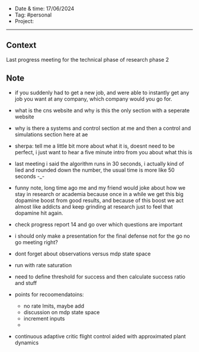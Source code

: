 
- Date & time:  17/06/2024
- Tag: #personal
- Project:

---

## Context

Last progress meeting for the technical phase of research phase 2

## Note

- if you suddenly had to get a new job, and were able to instantly get any job you want at any company, which company would you go for.
- what is the cns website and why is this the only section with a seperate website
- why is there a systems and control section at me and then a control and simulations section here at ae
- sherpa: tell me a little bit more about what it is, doesnt need to be perfect, i just want to hear a five minute intro from you about what this is


- last meeting i said the algorithm runs in 30 seconds, i actually kind of lied and rounded down the number, the usual time is more like 50 seconds -_-
- funny note, long time ago me and my friend would joke about how we stay in research or academia because once in a while we get this big dopamine boost from good results, and because of this boost we act almost like addicts and keep grinding at research just to feel that dopamine hit again.
- check progress report 14 and go over which questions are important
- i should only make a presentation for the final defense not for the go no go meeting right?




- dont forget about observations versus mdp state space
- run with rate saturation
- need to define threshold for success and then calculate success ratio and stuff
- points for recoomendatoins:
	- no rate lmits, maybe add
	- discussion on mdp state space
	- increment inputs
	- 
- continuous adaptive critic flight control aided with approximated plant dynamics